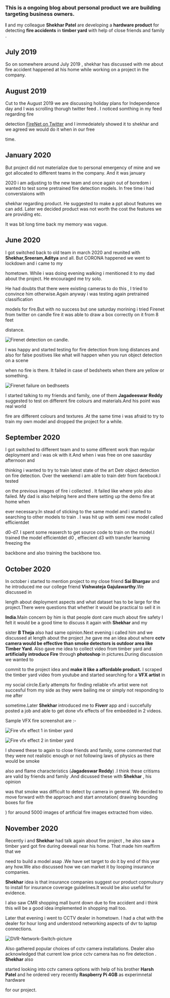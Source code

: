 
### This is a ongoing blog about personal product we are building targeting business owners. 

**I** and my colleague **Shekhar Patel**  are developing a **hardware product** for detecting **fire accidents** in  **timber yard**  with help of close friends and family .

## July 2019

So on somewhere around July 2019 , shekhar has discussed with me about fire accident happened at his home while working on a project in the company.

## August 2019

Cut to the August 2019 we are discussing holiday plans for Independence day and I was scrolling thorugh twitter feed . I noticed somthing in  my feed regarding fire 

detection [FireNet on Twitter](https://twitter.com/OlafenwaMoses/status/1163776222993801217?s=20) and I immedeiately showed it to shekhar and we agreed  we would do it when in our free 

time. 


## January 2020 

But project did not materialize due to personal emergency of mine  and we got allocated to different teams in the company. And it was january 

2020 i am adjusting to the new team and once again out of boredom i wanted to test some pretrained fire detection models. In free time i had converstaions with 

shekhar regarding product. He suggested to make a ppt about features we can add. Later we  decided product was not worth the cost the features we are providing etc.

It was bit long time back my memory was vague.

## June 2020

I got switched back to old team in march 2020 and reunited with **Shekhar,Sreeram,Aditya** and all. But CORONA happened  we went to lockdown and i came to my 

hometown. While i was doing evening walking i menitioned it to my dad about the project. He encouraged me try solo.

He had doubts that there were existing  cameras to do this , I tried to convince him otherwise.Again  anyway i was testing  again pretrained classification 

models for fire.But  with no success but one saturday morining  i tried Firenet from twitter on candle fire it was able to draw a box correctly on it from 8 feet 

distance.

![Firenet detection on candle](https://github.com/papasanimohansrinivas/papasanimohansrinivas.github.io/raw/master/images/08_08_2020_2.jpg). 

I was happy and started testing for fire detection from long distances and also for false positives like what will happen when you run object detection on a scene 

when  no fire is there. It failed in case of bedsheets when there are yellow or something.

![Firenet failure on bedhseets](https://github.com/papasanimohansrinivas/papasanimohansrinivas.github.io/raw/master/images/08_08_2020_1.jpg)

I started talking to my friends and family, one of them  **Jagadeeswar Reddy** suggested to test on different fire colours and materials.And his point was real world 

fire are different colours and textures .At the same time i was afraid  to try to train my own model and dropped the project for a while.


## September 2020

I got switched to different team and to some different work than regular deployment and i was ok with it.And when i was free on one saaurday afternoon and 

thinking i wanted to try to train latest state of the art Detr object detection on fire detection. Over the weekend i am able to train detr from facebook.I tested 

on the previous images of fire i collected . It failed like where yolo also failed. My dad is also helping here and there setting up the demo fire at home when 

ever necessary.In stead of sticking to the same model and i started to searching to other models to train . I was hit up with semi new model called efficientdet 

d0-d7. I spent some reaserch to get source code to train on the model.I trained the model efficientdet d0 , effiecient d3 with transfer learning freezing the 

backbone and also training the backbone too.


## October 2020

In october i started to mention project to  my close friend **Sai Bhargav** and he introduced me our college friend **Vishwateja Gajulawarthy**.We discussed in 

length about  deployment aspects and what  dataset has to be large for the project.There were questions that whether it would be practical  to sell  it in 

**India**.Main concern by him is that people dont care much about fire safety   I felt it  would be a good time to discuss it again  with **Shekhar** and my 

sister **B Theja**  also had same opinion.Next evening i called him and we discussed at length about the project ,he gave me an idea about where **cctv camera would be effective than smoke detectors is outdoor area like Timber Yard**. Also gave me idea  to collect video from timber yard and **artificially introduce Fire** through **photoshop** in pictures.During discussion  we wanted to 

commit to  the project idea and **make it like a affordable product.** I scraped the timber yard video from youtube  and started searching for a **VFX artist** in 

my social circle.Early attempts for finding reliable vfx artist were not succesful from my side as they were bailing me or simply not responding to me after 

sometime.Later **Shekhar** introduced me to **Fiverr** app and i succefully posted a job and able to get done vfx effects of fire embedded in 2 videos.

Sample VFX fire screenshot are :- 

![Fire vfx effect 1 in timber yard](https://github.com/papasanimohansrinivas/papasanimohansrinivas.github.io/raw/master/images/out-1062.jpg)

![Fire vfx effect 2 in timber yard](https://github.com/papasanimohansrinivas/papasanimohansrinivas.github.io/raw/master/images/out-1420.jpg)

 I showed these to again to close friends and family, some commented that they were not realistic enough or not following laws of physics as there would be smoke 
 
 also and flame characteristics (**Jagadeswar Reddy**) .I think these critisms are valid by friends and family .And dicussed these with **Shekhar** , his opinion 
 
 was that smoke was difficult to detect by camera in general. We decided to move forward with the approach and start annotation( drawing bounding boxes for fire  
 
 ) for around 5000 images of artificial fire images extracted from video.
 
 
## November 2020
 Recently i and **Shekhar** had  talk again about fire project , he also saw a timber yard got fire during deewali near his home. That made him reaffirm that we 
 
 need to build a model asap .We have set target to do it by end of this year any how.We also discussed how we can market it by looping insurance companies. 
 
 **Shekhar** idea is that  insurance companies suggest our product copmulsury to install for insurance coverage guidelines.It would be also useful for evidence.
 
 I also saw CMR shopping mall burnt down due to fire accident and i think this will be a good idea implemented in shopping mall too. 
 
 Later that evening i went to CCTV dealer in hometown. I had a chat with the dealer for hour long and understood networking aspects of dvr to laptop connections.
 
 ![DVR-Network-Switch-picture](https://github.com/papasanimohansrinivas/papasanimohansrinivas.github.io/raw/master/images/IMG-20201116-WA0001.jpg)
 
 Also gathered popular choices of cctv camera installations. Dealer also acknowledged that current low price  cctv camera has no fire detection . **Shekhar** also 
 
 started looking into cctv camera options with help of his brother  **Harsh Patel** and he ordered very recently **Raspberry Pi 4GB** as experimnetal hardware  
 
 for our project.
 
 
 
 
 
 

















